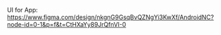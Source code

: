 UI for App: https://www.figma.com/design/nkgnG9GsqBvQZNgYi3KwXf/AndroidNC?node-id=0-1&p=f&t=CtHXaYy89JrQfnVI-0
